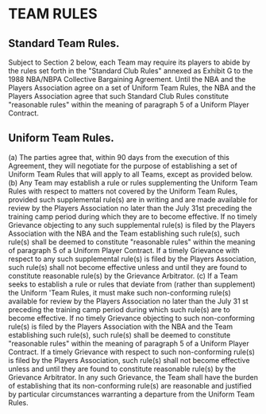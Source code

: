 # TEAM RULES

## Standard Team Rules.

Subject to Section 2 below, each Team may require its players to abide by the rules set forth in the "Standard Club Rules" annexed as Exhibit G to the 1988 NBA/NBPA Collective Bargaining Agreement. Until the NBA and the Players Association agree on a set of Uniform Team Rules, the NBA and the Players Association agree that such Standard Club Rules constitute "reasonable rules" within the meaning of paragraph 5 of a Uniform Player Contract.

## Uniform Team Rules.

(a) The parties agree that, within 90 days from the execution of this Agreement, they will negotiate for the purpose of establishing a set of Uniform Team Rules that will apply to all Teams, except as provided below.
(b) Any Team may establish a rule or rules supplementing the Uniform Team Rules with respect to matters not covered by the Uniform Team Rules, provided such supplemental rule(s) are in writing and are made available for review by the Players Association no later than the July 31st preceding the training camp period during which they are to become effective. If no timely Grievance objecting to any such supplemental rule(s) is filed by the Players Association with the NBA and the Team establishing such rule(s), such rule(s) shall be deemed to constitute "reasonable rules" within the meaning of paragraph 5 of a Uniform Player Contract. If a timely Grievance with respect to any such supplemental rule(s) is filed by the Players Association, such rule(s) shall not become effective unless and until they are found to constitute reasonable rule(s) by the Grievance Arbitrator.
(c) If a Team seeks to establish a rule or rules that deviate from (rather than supplement) the Uniform 'Team Rules, it must make such non-conforming rule(s) available for review by the Players Association no later than the July 31 st preceding the training camp period during which such rule(s) are to become effective. If no timely Grievance objecting to such non-conforming rule(s) is filed by the Players Association with the NBA and the Team establishing such rule(s), such rule(s) shall be deemed to constitute "reasonable rules" within the meaning of paragraph 5 of a Uniform Player Contract. If a timely Grievance with respect to such non-conforming rule(s) is filed by the Players Association, such rule(s) shall not become effective unless and until they are found to constitute reasonable rule(s) by the Grievance Arbitrator. In any such Grievance, the Team shall have the burden of establishing that its non-conforming rule(s) are reasonable and justified by particular circumstances warranting a departure from the Uniform Team Rules.
